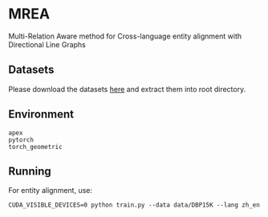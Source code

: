 # MREA
Multi-Relation Aware method for Cross-language
entity alignment with Directional Line Graphs

## Datasets
Please download the datasets [here](https://drive.google.com/file/d/1uJ2omzIs0NCtJsGQsyFCBHCXUhoK1mkO/view?usp=sharing) and extract them into root directory.

## Environment

```
apex
pytorch
torch_geometric
```

## Running

For entity alignment, use:
```
CUDA_VISIBLE_DEVICES=0 python train.py --data data/DBP15K --lang zh_en


